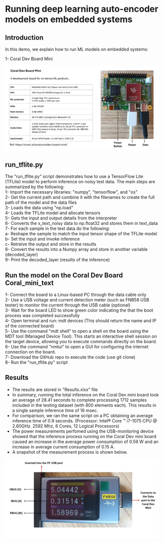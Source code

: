# Running deep learning auto-encoder models on embedded systems

## Introduction   
In this demo, we explain how to run ML models on embedded systems:      

1- Coral Dev Board Mini   

![Alt text](images/Coral_mini_text.png)

## run_tflite.py
The "run_tflite.py" script demonstrates how to use a TensorFlow Lite (TFLite) model to perform inference on noisy test data.
The main steps are summarized by the following:   
1- Import the necessary libraries: "numpy", "tensorflow", and "os"   
2- Get the current path and combine it with the filenames to create the full path of the model and the data files   
3- Loads the data using "np.load"   
4- Loads the TFLite model and allocate tensors    
5- Gets the input and output details from the interpreter     
6- Converts the x_text_noisy data to np.float32 and stores them in text_data    
7- For each sample in the test data do the following:       
a- Reshape the sample to match the input tensor shape of the TFLite model      
b- Set the input and invoke inference      
c- Retreive the output and store in the results       
8- Convert the results into a Numpy array and store in another variable (decoded_layer)     
9- Print the decoded_layer (results of the inference)  

## Run the model on the Coral Dev Board Coral_mini_text
1- Connect the board to a Linux-based PC through the data cable only    
2- Use a USB voltage and current detection meter (such as FNB58 USB tester) to monitor the current through the USB cable (optional)         
3- Wait for the board LED to show green color indicating the that the boot process was completed successfully     
4- Open terminal and run: mdt devices (This should return the name and IP of the connected board)      
5- Use the command "mdt shell" to open a shell on the board using the MDT tool (Managed Device Tool). This starts an interactive shell session on the target device, allowing you to execute commands directly on the board.     
6- Use the command "nmtui" to open a GUI for configuring the internet connection on the board.        
7- Download the GitHub repo to execute the code (use git clone)     
8- Run the "run_tflite.py" script

## Results
- The results are stored in "Results.xlsx" file
- In summary, running the total inference on the Coral Dev mini board took an average of 28.41 seconds to complete processing 1712 samples included in the testing dataset (with 800 elements each). This results in a single sample inference time of 16 msec.   
- For comparison, we ran the same script on a PC obtaining an average inference time of 0.9 seconds. (Processor: Intel® Core ™ i7-1075 CPU @ 2.60GHz. 2592 Mhz, 6 Cores, 12 Logical Processors)
- The power measurements perfomed using the USB-monitoring device showed that the inference process running on the Coral Dev mini board caused an increase in the average power consumption of 0.59 W and an increase in average current consumption of 0.15 A.
- A snapshot of the measurement process is shown below.

![Alt text](images/Measurement.PNG)
